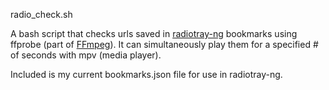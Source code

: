 radio_check.sh

A bash script that checks urls saved in [radiotray-ng](https://github.com/ebruck/radiotray-ng) bookmarks using ffprobe (part of [FFmpeg](https://github.com/FFmpeg/FFmpeg)). It can simultaneously play them for a specified # of seconds with mpv (media player).

Included is my current bookmarks.json file for use in radiotray-ng.